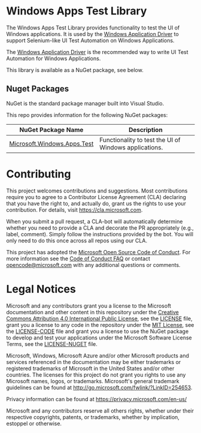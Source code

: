 Windows Apps Test Library
===========

The Windows Apps Test Library provides functionality to test the UI of Windows applications. It is used by the [Windows Application Driver](https://github.com/Microsoft/WinAppDriver) to support Selenium-like UI Test Automation on Windows Applications.

The [Windows Application Driver](https://github.com/Microsoft/WinAppDriver) is the recommended way to write UI Test Automation for Windows Applications.

This library is available as a NuGet package, see below.

## Nuget Packages
NuGet is the standard package manager built into Visual Studio.

This repo provides information for the following NuGet packages:

 NuGet Package Name | Description |
| --- | --- |
| [Microsoft.Windows.Apps.Test](https://www.nuget.org/packages/Microsoft.Windows.Apps.Test) | Functionality to test the UI of Windows applications. |

# Contributing

This project welcomes contributions and suggestions.  Most contributions require you to agree to a
Contributor License Agreement (CLA) declaring that you have the right to, and actually do, grant us
the rights to use your contribution. For details, visit https://cla.microsoft.com.

When you submit a pull request, a CLA-bot will automatically determine whether you need to provide
a CLA and decorate the PR appropriately (e.g., label, comment). Simply follow the instructions
provided by the bot. You will only need to do this once across all repos using our CLA.

This project has adopted the [Microsoft Open Source Code of Conduct](https://opensource.microsoft.com/codeofconduct/).
For more information see the [Code of Conduct FAQ](https://opensource.microsoft.com/codeofconduct/faq/) or
contact [opencode@microsoft.com](mailto:opencode@microsoft.com) with any additional questions or comments.

# Legal Notices

Microsoft and any contributors grant you a license to the Microsoft documentation and other content
in this repository under the [Creative Commons Attribution 4.0 International Public License](https://creativecommons.org/licenses/by/4.0/legalcode),
see the [LICENSE](LICENSE) file, grant you a license to any code in the repository under the [MIT License](https://opensource.org/licenses/MIT), see the
[LICENSE-CODE](LICENSE-CODE) file and grant you a license to use the NuGet package to develop and test your applications under the Microsoft Software License Terms, see the 
[LICENSE-NUGET](LUCENSE_NUGET.md) file.

Microsoft, Windows, Microsoft Azure and/or other Microsoft products and services referenced in the documentation
may be either trademarks or registered trademarks of Microsoft in the United States and/or other countries.
The licenses for this project do not grant you rights to use any Microsoft names, logos, or trademarks.
Microsoft's general trademark guidelines can be found at http://go.microsoft.com/fwlink/?LinkID=254653.

Privacy information can be found at https://privacy.microsoft.com/en-us/

Microsoft and any contributors reserve all others rights, whether under their respective copyrights, patents,
or trademarks, whether by implication, estoppel or otherwise.

